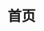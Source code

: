 ---
layout: home

title: 首页

hero:
  name: Guanli
  text: Home Page
  tagline: 事能知足心常泰，人到无求品自高
  image:
    src: /images/logo.png
    alt: Guanli
  actions:
    - theme: brand
      text: 学习笔记
      link: /guides/notes/docx/welcome
    - theme: alt
      text: 实用工具
      link: /guides/tools/convert/image2base64

features:
  - icon: 
      src: /icons/photo-icon.svg
    title: JinJin
    details: 张大宝精彩瞬间记录
    link: /guides/photos/baby
    linkText: 点击进入
  - icon: 
      src: /icons/photo-icon.svg
    title: Yunning
    details: 刘小宝精彩瞬间记录
    link: /guides/photos/baby
    linkText: 点击进入
---